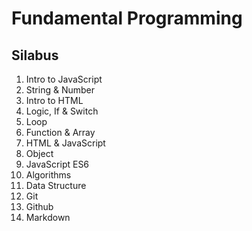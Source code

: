 # Fundamental Programming

## Silabus

1. Intro to JavaScript
2. String & Number
3. Intro to HTML
4. Logic, If & Switch
5. Loop
6. Function & Array
7. HTML & JavaScript
8. Object
9. JavaScript ES6
10. Algorithms
11. Data Structure
12. Git
13. Github
14. Markdown
